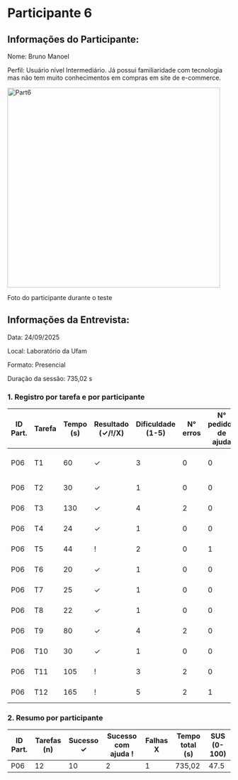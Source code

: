 # Participante 6

## Informações do Participante:
Nome: Bruno Manoel

Perfil: Usuário nível Intermediário. Já possui familiaridade com tecnologia mas não tem muito conhecimentos em compras em site de e-commerce. 

<img width="480" height="450" alt="Part6" src="https://github.com/user-attachments/assets/242feee9-3102-4e21-b3c2-db60db3b2297" />

Foto do participante durante o teste

## Informações da Entrevista: 
Data: 24/09/2025

Local: Laboratório da Ufam

Formato: Presencial 

Duração da sessão: 735,02 s

### 1. Registro por tarefa e por participante
| ID Part. | Tarefa | Tempo (s) | Resultado (✓/!/X) | Dificuldade (1-5) | N° erros | N° pedidos de ajuda | Observações                     |
|----------|--------|-----------|--------------------|-------------------|----------|---------------------|---------------------------------|
| P06      | T1     | 60        | ✓                  | 3                 | 0        | 0                   | Com dificuldade - não entendeu  |
| P06      | T2     | 30        | ✓                  | 1                 | 0        | 0                   | Não precisou de ajuda           |
| P06      | T3     | 130       | ✓                  | 4                 | 2        | 0                   | Acha que aplicou                |
| P06      | T4     | 24        | ✓                  | 1                 | 0        | 0                   | Acha que favoritou              |
| P06      | T5     | 44        | !                  | 2                 | 0        | 1                   | Com dificuldade                 |
| P06      | T6     | 20        | ✓                  | 1                 | 0        | 0                   | Realizou com dificuldades       |
| P06      | T7     | 25        | ✓                  | 1                 | 0        | 0                   | Não teve dificuldade            |
| P06      | T8     | 22        | ✓                  | 1                 | 0        | 0                   | Não teve dificuldade            |
| P06      | T9     | 80        | ✓                  | 4                 | 2        | 0                   | Não precisou de ajuda           |
| P06      | T10    | 30        | ✓                  | 1                 | 0        | 0                   | Não precisou de ajuda           |
| P06      | T11    | 105       | !                  | 3                 | 2        | 0                   | Realizou com dificuldades       |
| P06      | T12    | 165       | !                  | 5                 | 2        | 1                   | Com dificuldade                 |
### 2. Resumo por participante
| ID Part. | Tarefas (n) | Sucesso ✓ | Sucesso com ajuda ! | Falhas X | Tempo total (s) | SUS (0-100) |
|----------|-------------|-----------|---------------------|----------|-----------------|-------------|
| P06      | 12          | 10         | 2                   | 1        | 735,02            | 47.5        |
